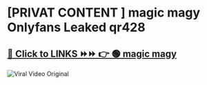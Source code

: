 
 # [PRIVAT CONTENT ] magic magy Onlyfans Leaked qr428

## <h2><a href="https://clipsfans.com/magic_magy&ref=git">🔗 Click to LINKS ⏩⏩ 👉 🟢 magic magy </a></h2>

<a href="https://clipsfans.com/magic_magy&ref=git" rel="nofollow" data-target="animated-image.originalLink"><img src="https://i.ibb.co.com/xMMVF88/686577567.gif" alt="Viral Video Original" style="max-width: 100%; display: inline-block;" data-target="animated-image.originalImage"></a>


